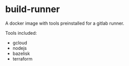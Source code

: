 # build-runner
A docker image with tools preinstalled for a gitlab runner.

Tools included:
* gcloud
* nodejs
* bazelisk
* terraform
